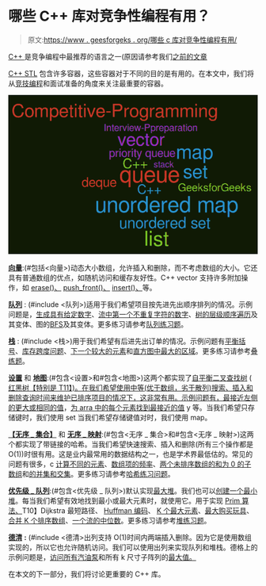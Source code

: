 # 哪些 C++ 库对竞争性编程有用？

> 原文:[https://www . geesforgeks . org/哪些 c 库对竞争性编程有用/](https://www.geeksforgeeks.org/which-c-libraries-are-useful-for-competitive-programming/)

[C++ ](https://www.geeksforgeeks.org/c-programming-language/) 是竞争编程中最推荐的语言之一(原因请参考我们[之前的文章](https://www.geeksforgeeks.org/how-to-be-a-good-programmer-in-college/)

[C++ STL](https://www.geeksforgeeks.org/the-c-standard-template-library-stl/) 包含许多容器，这些容器对于不同的目的是有用的。在本文中，我们将从[竞技编程](https://www.geeksforgeeks.org/how-to-begin-with-competitive-programming/)和面试准备的角度来关注最重要的容器。

![](img/da62db7be220c6fdf53aaea23b26d8b3.png)

[**向量**](https://www.geeksforgeeks.org/vector-in-cpp-stl/):(#包括<向量>)动态大小数组，允许插入和删除，而不考虑数组的大小。它还具有普通数组的优点，如随机访问和缓存友好性。C++ vector 支持许多附加操作，如 [erase()、](https://www.geeksforgeeks.org/vector-erase-and-clear-in-cpp/) [push_front()、](https://www.geeksforgeeks.org/list-push_front-function-in-c-stl/) [insert()、](https://www.geeksforgeeks.org/vector-insert-function-in-c-stl/)等。

[**队列**](https://www.geeksforgeeks.org/queue-cpp-stl/) : (#include <队列>)适用于我们希望项目按先进先出顺序排列的情况。示例问题是，[生成具有给定数字](https://www.geeksforgeeks.org/interesting-method-generate-binary-numbers-1-n/)、[流中第一个不重复字符的数字](https://www.geeksforgeeks.org/find-first-non-repeating-character-stream-characters/)、[树的层级顺序遍历](https://www.geeksforgeeks.org/level-order-tree-traversal/)及其变体、图的[BFS](https://www.geeksforgeeks.org/breadth-first-search-or-bfs-for-a-graph/)及其变体。更多练习请参考[队列练习题](https://practice.geeksforgeeks.org/explore/?category%5B%5D=Queue&page=1)。

[**栈**](https://www.geeksforgeeks.org/stack-in-cpp-stl/) : (#include <栈>)用于我们希望有后进先出订单的情况。示例问题有[平衡括号](https://www.geeksforgeeks.org/check-for-balanced-parentheses-in-an-expression/)、[库存跨度问题](https://www.geeksforgeeks.org/the-stock-span-problem/)、[下一个较大的元素](https://www.geeksforgeeks.org/next-greater-element/)和[直方图中最大的区域](https://www.geeksforgeeks.org/largest-rectangle-under-histogram/)。更多练习请参考[叠练题](https://practice.geeksforgeeks.org/explore/?category%5B%5D=Stack&page=1)。

[**设置**](https://www.geeksforgeeks.org/set-in-cpp-stl/) 和 [**地图**](https://www.geeksforgeeks.org/map-associative-containers-the-c-standard-template-library-stl/):(#包含<设置>和#包含<地图>)这两个都实现了[自平衡二叉查找树](https://www.geeksforgeeks.org/self-balancing-binary-search-trees-comparisons/) ( [红黑树【特别是 T11】)。在我们希望使用中等(优于数组，劣于散列)搜索、插入和删除查询时间来维护已排序项目的情况下，这非常有用。示例问题有，](https://www.geeksforgeeks.org/red-black-tree-set-1-introduction-2/)[最接近左侧的更大或相同的值](https://www.geeksforgeeks.org/closest-greater-or-same-value-on-left-side-for-every-element-in-array/)，[为 arra 中的每个元素找到最接近的值](https://www.geeksforgeeks.org/find-closest-value-for-every-element-in-array/) y 等。当我们希望只存储键时，我们使用 set 当我们希望存储键值对时，我们使用 map。

[**【无序 _ 集合】**](https://www.geeksforgeeks.org/unorderd_set-stl-uses/) 和 [**无序 _ 映射**](https://www.geeksforgeeks.org/unordered_map-in-stl-and-its-applications/):(#包含<无序 _ 集合>和#包含<无序 _ 映射>)这两个都实现了带链接的哈希。当我们希望快速搜索、插入和删除(所有三个操作都是 O(1))时很有用。这是业内最常用的数据结构之一，也是学术界最低估的。常见的问题有很多，c [计算不同的元素](https://www.geeksforgeeks.org/count-distinct-elements-in-an-array/)、[数组项的频率](https://www.geeksforgeeks.org/counting-frequencies-of-array-elements/)、[两个未排序数组的和为 0 的子数组](https://www.geeksforgeeks.org/find-if-there-is-a-subarray-with-0-sum/)和[的并集和交集](https://www.geeksforgeeks.org/find-union-and-intersection-of-two-unsorted-arrays/)。更多练习请参考[哈希练习问题](https://practice.geeksforgeeks.org/explore/?category%5B%5D=Hash&page=1)。

[**优先级 _ 队列**](https://www.geeksforgeeks.org/priority-queue-in-cpp-stl/):(#包含<优先级 _ 队列>)默认实现[最大堆](https://www.geeksforgeeks.org/binary-heap/)。我们也可以[创建一个最小堆](https://www.geeksforgeeks.org/implement-min-heap-using-stl/)。每当我们希望有效地找到最小或最大元素时，就使用它。用于实现 [Prim 算法、](https://www.geeksforgeeks.org/prims-minimum-spanning-tree-mst-greedy-algo-5/)T10】Dijkstra 最短路径、 [Huffman 编码](https://www.geeksforgeeks.org/huffman-coding-greedy-algo-3/)、 [K 个最大元素](https://www.geeksforgeeks.org/k-largestor-smallest-elements-in-an-array/)、[最大购买玩具](https://www.geeksforgeeks.org/maximise-the-number-of-toys-that-can-be-purchased-with-amount-k/)、[合并 K 个排序数组](https://www.geeksforgeeks.org/merge-k-sorted-arrays-set-2-different-sized-arrays/)、[一个流的中位数](https://www.geeksforgeeks.org/median-of-stream-of-integers-running-integers/)。更多练习请参考[堆练习题](https://practice.geeksforgeeks.org/explore/?category%5B%5D=Heap&page=1)。

[**德清**](https://www.geeksforgeeks.org/deque-cpp-stl/) **:** (#include <德清>出列支持 O(1)时间内两端插入删除。因为它是使用数组实现的，所以它也允许随机访问。我们可以使用出列来实现队列和堆栈。德格上的示例问题是，[访问所有汽油泵](https://www.geeksforgeeks.org/find-a-tour-that-visits-all-stations/)和所有 k 尺寸子阵列的[最大值。](https://www.geeksforgeeks.org/sliding-window-maximum-maximum-of-all-subarrays-of-size-k/)

在本文的下一部分，我们将讨论更重要的 C++ 库。